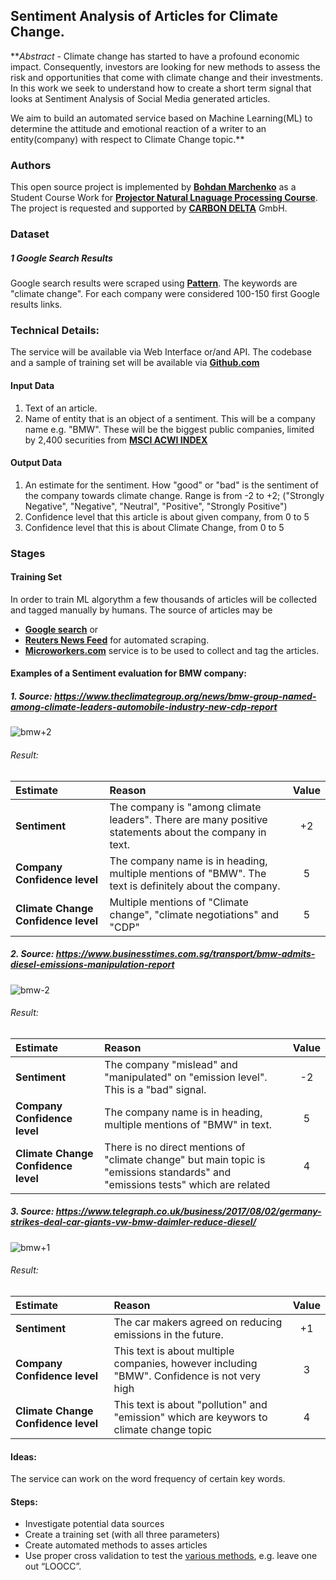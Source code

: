 ## Sentiment Analysis of Articles for Climate Change.

**_Abstract_ - Climate change has started to have a profound economic impact. 
Consequently, investors are looking for new methods to assess the risk and opportunities that come with climate change and their investments. 
In this work we seek to understand how to create a short term signal that looks at Sentiment Analysis of Social Media generated articles.

We aim to build an automated service based on Machine Learning(ML) to determine the attitude and emotional reaction of a writer to an entity(company) with respect to Climate Change topic.**  


### Authors
This open source project is implemented by [**Bohdan Marchenko**](https://github.com/bmarchenko) as a Student Course Work for [**Projector Natural Lnaguage Processing  Course**](https://github.com/k-bx/prj-nlp). 
The project is requested and supported by [**CARBON DELTA**](https://www.carbon-delta.com/) GmbH. 

### Dataset
##### 1 Google Search Results
Google search results were scraped using [**Pattern**](https://www.clips.uantwerpen.be/pattern). The keywords are <Company name> "climate change". 
For each company were considered 100-150 first Google results links.
  
### Technical Details:
The service will be available via Web Interface or/and API. 
The codebase and a sample of training set will be available via [**Github.com**](https://github.com/bmarchenko/prj-nlp)

#### Input Data
1. Text of an article.
2. Name of entity that is an object of a sentiment. This will be a company name e.g. "BMW". 
These will be the biggest public companies, limited by 2,400 securities from [**MSCI ACWI INDEX**](https://www.msci.com/acwi)

#### Output Data
1. An estimate for the sentiment. How "good" or "bad" is the sentiment of the company towards climate change. 
Range is from -2 to +2; ("Strongly Negative", "Negative", "Neutral", "Positive", "Strongly Positive") 
2. Confidence level that this article is about given company, from 0 to 5
3. Confidence level that this is about Climate Change, from 0 to 5

### Stages

#### Training Set
In order to train ML algorythm a few thousands of articles will be collected and tagged manually by humans. The source of articles may be
  - [**Google search**](https://www.google.com)
 or
  - [**Reuters News Feed**](https://www.reuters.com/tools/rss) for automated scraping.
- [**Microworkers.com**](https://microworkers.com) service is to be used to collect and tag the articles.

#### Examples of a Sentiment evaluation for BMW company: 
 
##### 1. Source: https://www.theclimategroup.org/news/bmw-group-named-among-climate-leaders-automobile-industry-new-cdp-report
![bmw+2](./static/01/bmw2.png)
###### Result:

 | Estimate   |       Reason     |       Value     | 
|:----------|:-------------|:-------------:|
| **Sentiment** |  The company is "among climate leaders". There are many positive statements about the company in text. | +2 | 
| **Company Confidence level** | The company name is in heading, multiple mentions of "BMW". The text is definitely about the company. |  5 |
| **Climate Change Confidence level** | Multiple mentions of "Climate change", "climate negotiations" and "CDP" | 5 |

##### 2. Source: https://www.businesstimes.com.sg/transport/bmw-admits-diesel-emissions-manipulation-report
![bmw-2](./static/01/bmw-2.png)
###### Result:

| Estimate   |       Reason     |       Value     | 
|:----------|:-------------|:-------------:|
| **Sentiment** |  The company "mislead" and "manipulated" on "emission level". This is a "bad" signal. | -2 | 
| **Company Confidence level** | The company name is in heading, multiple mentions of "BMW" in text.  |  5 |
| **Climate Change Confidence level** | There is no direct mentions of "climate change" but main topic is "emissions standards" and "emissions tests" which are related | 4 |

##### 3. Source: https://www.telegraph.co.uk/business/2017/08/02/germany-strikes-deal-car-giants-vw-bmw-daimler-reduce-diesel/
![bmw+1](./static/01/bmw+1.png)
###### Result:

| Estimate   |       Reason     |       Value     | 
|:----------|:-------------|:-------------:|
| **Sentiment** |  The car makers agreed on reducing emissions in the future. | +1 | 
| **Company Confidence level** | This text is about multiple companies, however including "BMW". Confidence is not very high |  3 |
| **Climate Change Confidence level** | This text is about "pollution" and "emission" which are keywors to climate change topic | 4 |


#### Ideas: 
The service can work on the word frequency of certain key words.

#### Steps:
- Investigate potential data sources
- Create a training set (with all three parameters)
- Create automated methods to asses articles
- Use proper cross validation to test the  [various methods](https://en.wikipedia.org/wiki/Cross-validation_(statistics)), e.g. leave one out “LOOCC”.




 


